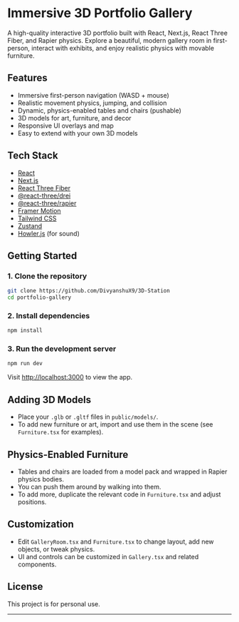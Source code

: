 # Immersive 3D Portfolio Gallery

A high-quality interactive 3D portfolio built with React, Next.js, React Three Fiber, and Rapier physics. Explore a beautiful, modern gallery room in first-person, interact with exhibits, and enjoy realistic physics with movable furniture.

## Features
- Immersive first-person navigation (WASD + mouse)
- Realistic movement physics, jumping, and collision
- Dynamic, physics-enabled tables and chairs (pushable)
- 3D models for art, furniture, and decor
- Responsive UI overlays and map
- Easy to extend with your own 3D models

## Tech Stack
- [React](https://reactjs.org/)
- [Next.js](https://nextjs.org/)
- [React Three Fiber](https://docs.pmnd.rs/react-three-fiber/getting-started/introduction)
- [@react-three/drei](https://docs.pmnd.rs/drei/introduction)
- [@react-three/rapier](https://pmndrs.github.io/react-three-rapier/)
- [Framer Motion](https://www.framer.com/motion/)
- [Tailwind CSS](https://tailwindcss.com/)
- [Zustand](https://docs.pmnd.rs/zustand/getting-started/introduction)
- [Howler.js](https://howlerjs.com/) (for sound)

## Getting Started

### 1. Clone the repository
```sh
git clone https://github.com/DivyanshuX9/3D-Station
cd portfolio-gallery
```

### 2. Install dependencies
```sh
npm install
```

### 3. Run the development server
```sh
npm run dev
```
Visit [http://localhost:3000](http://localhost:3000) to view the app.

## Adding 3D Models
- Place your `.glb` or `.gltf` files in `public/models/`.
- To add new furniture or art, import and use them in the scene (see `Furniture.tsx` for examples).

## Physics-Enabled Furniture
- Tables and chairs are loaded from a model pack and wrapped in Rapier physics bodies.
- You can push them around by walking into them.
- To add more, duplicate the relevant code in `Furniture.tsx` and adjust positions.

## Customization
- Edit `GalleryRoom.tsx` and `Furniture.tsx` to change layout, add new objects, or tweak physics.
- UI and controls can be customized in `Gallery.tsx` and related components.

## License
This project is for personal use.

---

